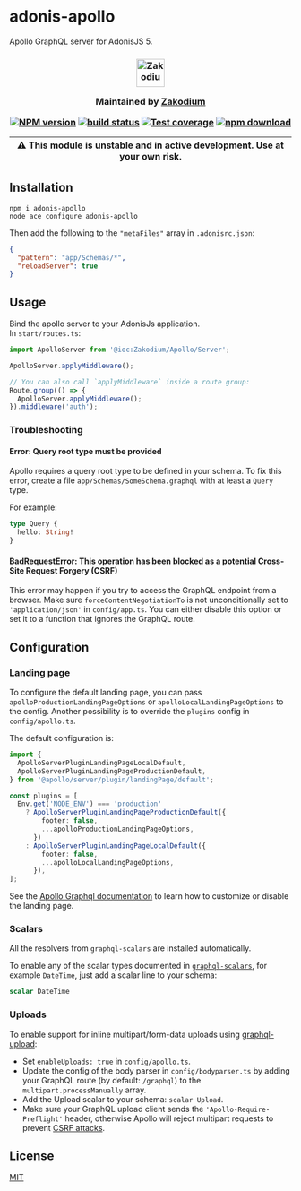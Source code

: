 # adonis-apollo

Apollo GraphQL server for AdonisJS 5.

<h3 align="center">

  <a href="https://www.zakodium.com">
    <img src="https://www.zakodium.com/brand/zakodium-logo-white.svg" width="50" alt="Zakodium logo" />
  </a>

  <p>
    Maintained by <a href="https://www.zakodium.com">Zakodium</a>
  </p>

[![NPM version][npm-image]][npm-url]
[![build status][ci-image]][ci-url]
[![Test coverage][codecov-image]][codecov-url]
[![npm download][download-image]][download-url]

| :warning: This module is unstable and in active development. Use at your own risk. |
| ---------------------------------------------------------------------------------- |

</h3>

## Installation

```console
npm i adonis-apollo
node ace configure adonis-apollo
```

Then add the following to the `"metaFiles"` array in `.adonisrc.json`:

```json
{
  "pattern": "app/Schemas/*",
  "reloadServer": true
}
```

## Usage

Bind the apollo server to your AdonisJs application.  
In `start/routes.ts`:

```ts
import ApolloServer from '@ioc:Zakodium/Apollo/Server';

ApolloServer.applyMiddleware();

// You can also call `applyMiddleware` inside a route group:
Route.group(() => {
  ApolloServer.applyMiddleware();
}).middleware('auth');
```

### Troubleshooting

#### Error: Query root type must be provided

Apollo requires a query root type to be defined in your schema.
To fix this error, create a file `app/Schemas/SomeSchema.graphql` with at least
a `Query` type.

For example:

```graphql
type Query {
  hello: String!
}
```

#### BadRequestError: This operation has been blocked as a potential Cross-Site Request Forgery (CSRF)

This error may happen if you try to access the GraphQL endpoint from a browser.
Make sure `forceContentNegotiationTo` is not unconditionally set to `'application/json'` in `config/app.ts`.
You can either disable this option or set it to a function that ignores the GraphQL route.

## Configuration

### Landing page

To configure the default landing page, you can pass `apolloProductionLandingPageOptions`
or `apolloLocalLandingPageOptions` to the config. Another possibility is to
override the `plugins` config in `config/apollo.ts`.

The default configuration is:

```ts
import {
  ApolloServerPluginLandingPageLocalDefault,
  ApolloServerPluginLandingPageProductionDefault,
} from '@apollo/server/plugin/landingPage/default';

const plugins = [
  Env.get('NODE_ENV') === 'production'
    ? ApolloServerPluginLandingPageProductionDefault({
        footer: false,
        ...apolloProductionLandingPageOptions,
      })
    : ApolloServerPluginLandingPageLocalDefault({
        footer: false,
        ...apolloLocalLandingPageOptions,
      }),
];
```

See the [Apollo Graphql documentation](https://www.apollographql.com/docs/apollo-server/api/plugin/landing-pages/) to
learn how to customize or disable the landing page.

### Scalars

All the resolvers from `graphql-scalars` are installed automatically.

To enable any of the scalar types documented in [`graphql-scalars`](https://www.graphql-scalars.dev/docs/scalars/big-int/),
for example `DateTime`, just add a scalar line to your schema:

```graphql
scalar DateTime
```

### Uploads

To enable support for inline multipart/form-data uploads using [graphql-upload](https://github.com/jaydenseric/graphql-upload):

- Set `enableUploads: true` in `config/apollo.ts`.
- Update the config of the body parser in `config/bodyparser.ts` by adding your GraphQL route (by default: `/graphql`) to the `multipart.processManually` array.
- Add the Upload scalar to your schema: `scalar Upload`.
- Make sure your GraphQL upload client sends the `'Apollo-Require-Preflight'` header, otherwise Apollo will reject multipart requests
  to prevent [CSRF attacks](https://www.apollographql.com/docs/apollo-server/security/cors/#graphql-upload).

## License

[MIT](./LICENSE)

[npm-image]: https://img.shields.io/npm/v/adonis-apollo.svg
[npm-url]: https://www.npmjs.com/package/adonis-apollo
[ci-image]: https://github.com/zakodium/adonis-apollo/workflows/Node.js%20CI/badge.svg?branch=main
[ci-url]: https://github.com/zakodium/adonis-apollo/actions?query=workflow%3A%22Node.js+CI%22
[codecov-image]: https://img.shields.io/codecov/c/github/zakodium/adonis-apollo.svg
[codecov-url]: https://codecov.io/gh/zakodium/adonis-apollo
[download-image]: https://img.shields.io/npm/dm/adonis-apollo.svg
[download-url]: https://www.npmjs.com/package/adonis-apollo
